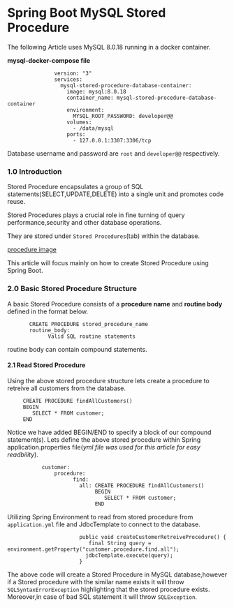# Spring Boot MySQL Stored Procedure
The following Article uses MySQL 8.0.18 running in a docker container.

**mysql-docker-compose file**
   
                   version: "3"
                   services:
                     mysql-stored-procedure-database-container:
                       image: mysql:8.0.18
                       container_name: mysql-stored-procedure-database-container
                       environment:
                         MYSQL_ROOT_PASSWORD: developer@@
                       volumes:
                         - /data/mysql
                       ports:
                         - 127.0.0.1:3307:3306/tcp

 Database username and password are  `root` and  `developer@@` respectively.
 
 ### 1.0 Introduction
Stored Procedure encapsulates a group of SQL statements(SELECT,UPDATE,DELETE) into a single unit and promotes code reuse.

Stored Procedures plays a crucial role in fine turning of query performance,security and other database operations.

They are stored under `Stored Procedures`(tab) within the database.
     
[procedure image](/images/stored_procedure.png)

This article will focus mainly on how to create Stored Procedure using Spring Boot.

### 2.0 Basic Stored Procedure Structure
A basic Stored Procedure consists of a **procedure name** and **routine body** defined in the format below.

           CREATE PROCEDURE stored_procedure_name
           routine_body:
                 Valid SQL routine statements

routine body can contain compound statements.
#### 2.1 Read Stored Procedure
Using the above stored procedure structure lets create a procedure to retreive all customers from the database.
    
         CREATE PROCEDURE findAllCustomers()
         BEGIN
            SELECT * FROM customer;
         END
Notice we have added BEGIN/END to specify a block of our compound statement(s).
Lets define the above stored procedure within Spring application.properties file(*yml file was used for this article for easy readbility*).

               customer:
                   procedure:
                         find:
                           all: CREATE PROCEDURE findAllCustomers()
                                BEGIN
                                   SELECT * FROM customer;
                                END

Utilizing Spring Environment to read from stored procedure from `application.yml` file and JdbcTemplate 
to connect to the database.

                           public void createCustomerRetreiveProcedure() {
                              final String query = environment.getProperty("customer.procedure.find.all");
                             jdbcTemplate.execute(query);
                           }

The above code will create a Stored Procedure in MySQL database,however if a Stored procedure with the similar name exists it will throw `SQLSyntaxErrorException` highlighting that the stored procedure exists.
Moreover,in case of bad SQL statement it will throw `SQLException`.

